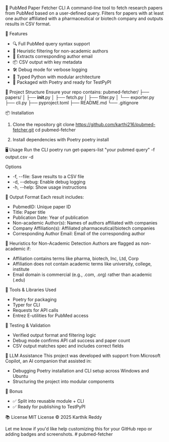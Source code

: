 🧬 PubMed Paper Fetcher CLI
A command-line tool to fetch research papers from PubMed based on a user-defined query. Filters for papers with at least one author affiliated with a pharmaceutical or biotech company and outputs results in CSV format.

🚀 Features
- 🔍 Full PubMed query syntax support
- 🧠 Heuristic filtering for non-academic authors
- 📧 Extracts corresponding author email
- 📦 CSV output with key metadata
- 🛠️ Debug mode for verbose logging
- 🧪 Typed Python with modular architecture
- 🐍 Packaged with Poetry and ready for TestPyPI

📁 Project Structure
Ensure your repo contains:
pubmed-fetcher/
├── papers/
│   ├── __init__.py
│   ├── fetch.py
│   ├── filter.py
│   └── exporter.py
├── cli.py
├── pyproject.toml
├── README.md
└── .gitignore

📦 Installation
1. Clone the repository
git clone https://github.com/karthi216/pubmed-fetcher.git
cd pubmed-fetcher

2. Install dependencies with Poetry
poetry install

🖥️ Usage
Run the CLI
poetry run get-papers-list "your pubmed query" -f output.csv -d

Options
- -f, --file: Save results to a CSV file
- -d, --debug: Enable debug logging
- -h, --help: Show usage instructions

📄 Output Format
Each result includes:
- PubmedID: Unique paper ID
- Title: Paper title
- Publication Date: Year of publication
- Non-academic Author(s): Names of authors affiliated with companies
- Company Affiliation(s): Affiliated pharmaceutical/biotech companies
- Corresponding Author Email: Email of the corresponding author

🧠 Heuristics for Non-Academic Detection
Authors are flagged as non-academic if:
- Affiliation contains terms like pharma, biotech, Inc, Ltd, Corp
- Affiliation does not contain academic terms like university, college, institute
- Email domain is commercial (e.g., .com, .org) rather than academic (.edu)

🧰 Tools & Libraries Used
- Poetry for packaging
- Typer for CLI
- Requests for API calls
- Entrez E-utilities for PubMed access

🧪 Testing & Validation
- Verified output format and filtering logic
- Debug mode confirms API call success and paper count
- CSV output matches spec and includes correct fields

🤖 LLM Assistance
This project was developed with support from Microsoft Copilot, an AI companion that assisted in:
- Debugging Poetry installation and CLI setup across Windows and Ubuntu
- Structuring the project into modular components

🏁 Bonus
- ✅ Split into reusable module + CLI
- ✅ Ready for publishing to TestPyPI

📚 License
MIT License © 2025 Karthik Reddy

Let me know if you'd like help customizing this for your GitHub repo or adding badges and screenshots.
#   p u b m e d - f e t c h e r  
 